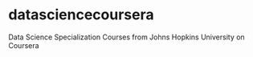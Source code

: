 # datasciencecoursera
Data Science Specialization Courses from Johns Hopkins University on Coursera
